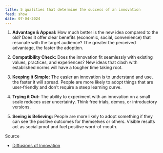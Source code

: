 ```yaml
---
title: 5 qualities that determine the success of an innovation
feed: show
date: 07-04-2024
---
```

1. **Advantage & Appeal:** 
   How much better is the new idea compared to the old? Does it offer clear benefits (economic, social, convenience) that resonate with the target audience? The greater the perceived advantage, the faster the adoption.
   
2. **Compatibility Check:** 
   Does the innovation fit seamlessly with existing values, practices, and experiences? New ideas that clash with established norms will have a tougher time taking root.
   
   
3. **Keeping it Simple:** 
   The easier an innovation is to understand and use, the faster it will spread. People are more likely to adopt things that are user-friendly and don't require a steep learning curve.
   
   
4. **Trying it Out:** 
   The ability to experiment with an innovation on a small scale reduces user uncertainty. Think free trials, demos, or introductory versions.
   
   
5. **Seeing is Believing:** 
   People are more likely to adopt something if they can see the positive outcomes for themselves or others. Visible results act as social proof and fuel positive word-of-mouth.
   
Source
- [Diffusions of Innovation ](https://www.amazon.in/Diffusion-Innovations-5th-Rogers-Everett/dp/0743222091)